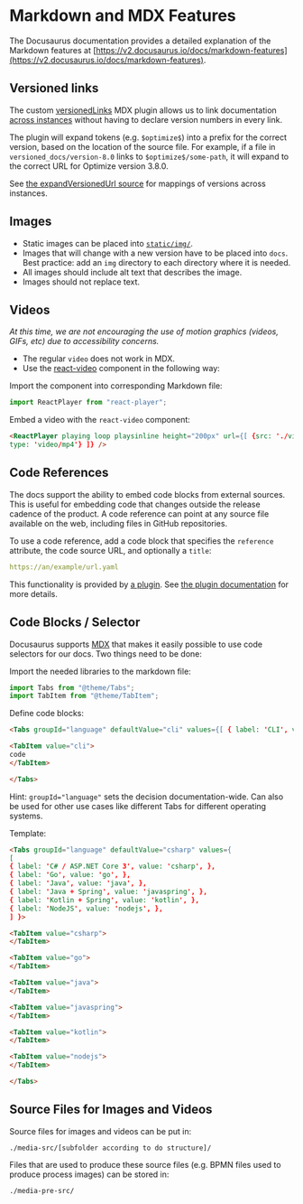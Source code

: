 # Markdown and MDX Features

The Docusaurus documentation provides a detailed explanation of the Markdown features at [https://v2.docusaurus.io/docs/markdown-features](https://v2.docusaurus.io/docs/markdown-features).

## Versioned links

The custom [versionedLinks](https://github.com/camunda/camunda-docs/blob/930a0c384b48be27d0bc66216015404f67716f61/src/mdx/versionedLinks.js) MDX plugin allows us to link documentation [across instances](./documentation-guidelines.md#docs-vs-optimize) without having to declare version numbers in every link.

The plugin will expand tokens (e.g. `$optimize$`) into a prefix for the correct version, based on the location of the source file. For example, if a file in `versioned_docs/version-8.0` links to `$optimize$/some-path`, it will expand to the correct URL for Optimize version 3.8.0.

See [the expandVersionedUrl source](https://github.com/camunda/camunda-docs/blob/930a0c384b48be27d0bc66216015404f67716f61/src/mdx/expandVersionedUrl.js#L1-L23) for mappings of versions across instances.

## Images

- Static images can be placed into [`static/img/`](./static/img/).
- Images that will change with a new version have to be placed into `docs`. Best practice: add an `img` directory to each directory where it is needed.
- All images should include alt text that describes the image.
- Images should not replace text.

## Videos

_At this time, we are not encouraging the use of motion graphics (videos, GIFs, etc) due to accessibility concerns._

- The regular `video` does not work in MDX.
- Use the [react-video](https://www.npmjs.com/package/react-player) component in the following way:

Import the component into corresponding Markdown file:

```js
import ReactPlayer from "react-player";
```

Embed a video with the `react-video` component:

```html
<ReactPlayer playing loop playsinline height="200px" url={[ {src: './video.mp4',
type: 'video/mp4'} ]} />
```

## Code References

The docs support the ability to embed code blocks from external sources. This is useful for embedding code that changes outside the release cadence of the product. A code reference can point at any source file available on the web, including files in GitHub repositories.

To use a code reference, add a code block that specifies the `reference` attribute, the code source URL, and optionally a `title`:

```yaml reference title="a description"
https://an/example/url.yaml
```

This functionality is provided by [a plugin](https://github.com/saucelabs/docusaurus-theme-github-codeblock). See [the plugin documentation](https://docs.saucelabs.com/contributing/style-guide/#code-references) for more details.

## Code Blocks / Selector

Docusaurus supports [MDX](https://mdxjs.com/) that makes it easily possible to use code selectors for our docs. Two things need to be done:

Import the needed libraries to the markdown file:

```js
import Tabs from "@theme/Tabs";
import TabItem from "@theme/TabItem";
```

Define code blocks:

```html
<Tabs groupId="language" defaultValue="cli" values={[ { label: 'CLI', value: 'cli', }, ] }>

<TabItem value="cli">
code
</TabItem>

</Tabs>
```

Hint: `groupId="language"` sets the decision documentation-wide. Can also be used for other use cases like different Tabs for different operating systems.

Template:

```html
<Tabs groupId="language" defaultValue="csharp" values={
[
{ label: 'C# / ASP.NET Core 3', value: 'csharp', },
{ label: 'Go', value: 'go', },
{ label: 'Java', value: 'java', },
{ label: 'Java + Spring', value: 'javaspring', },
{ label: 'Kotlin + Spring', value: 'kotlin', },
{ label: 'NodeJS', value: 'nodejs', },
] }>

<TabItem value="csharp">
</TabItem>

<TabItem value="go">
</TabItem>

<TabItem value="java">
</TabItem>

<TabItem value="javaspring">
</TabItem>

<TabItem value="kotlin">
</TabItem>

<TabItem value="nodejs">
</TabItem>

</Tabs>
```

## Source Files for Images and Videos

Source files for images and videos can be put in:

`./media-src/[subfolder according to do structure]/`

Files that are used to produce these source files (e.g. BPMN files used to produce process images) can be stored in:

`./media-pre-src/`
